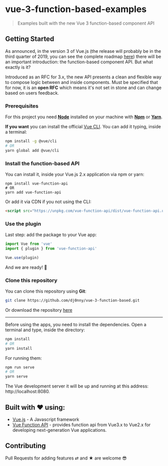 # vue-3-function-based-examples

> Examples built with the new Vue 3 function-based component API

## Getting Started

As announced, in the version 3 of Vue.js (the release will probably be in the third quarter of 2019, you can see the complete roadmap [here](https://github.com/vuejs/vue/projects/6)) there will be an important introduction: the function-based component API. But what exactly is it?

Introduced as an RFC for 3.x, the new API presents a clean and flexible way to compose logic between and inside components. Must be specified that for now, it is an **open RFC** which means it's not set in stone and can change based on users feedback.

### Prerequisites  

For this project you need [__Node__](https://nodejs.org/en/) installed on your machine with [__Npm__](https://www.npmjs.com/) or [__Yarn__](https://yarnpkg.com).

**If you want** you can install the official [Vue CLI](https://cli.vuejs.org/). You can add it typing, inside a terminal:
```bash
npm install -g @vue/cli
# OR
yarn global add @vue/cli
```

### Install the function-based API

You can install it, inside your Vue.js 2.x application via npm or yarn:

```
npm install vue-function-api
# OR
yarn add vue-function-api
```
Or add it via CDN if you not using the CLI:

```html
<script src="https://unpkg.com/vue-function-api/dist/vue-function-api.umd.js"></script>
```

### Use the plugin

Last step: add the package to your Vue app:

```javascript
import Vue from 'vue'
import { plugin } from 'vue-function-api'

Vue.use(plugin)
```
And we are ready! 🚀

### Clone this repository

You can clone this repository using __Git__:
```bash
git clone https://github.com/dj0nny/vue-3-function-based.git
```

Or download the repository [here](https://github.com/dj0nny/vue-3-function-based-api.git)

---

Before using the apps, you need to install the dependencies. Open a terminal and type, inside the directory:

```bash
npm install 
# OR
yarn install
```
For running them: 
```bash
npm run serve
# OR
yarn serve
```
The Vue development server it will be up and running at this address: http://localhost:8080.

## Built with ❤️ using:

* [Vue.js](https://vuejs.org/) - A Javascript framework
* [Vue Function API](https://github.com/vuejs/vue-function-api) - provides function api from Vue3.x to Vue2.x for developing next-generation Vue applications.

## Contributing

Pull Requests for adding features ⇄ and ★ are welcome 😎